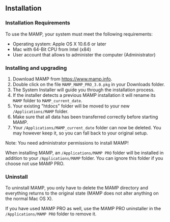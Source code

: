 ## Installation

### Installation Requirements

To use the MAMP, your system must meet the following requirements:

- Operating system: Apple OS X 10.6.6 or later
- Mac with 64-Bit CPU from Intel (x84)
- User account that allows to administer the computer (Administrator)

### Installing and upgrading

1. Download MAMP from https://www.mamp.info.
2. Double click on the file `MAMP_MAMP_PRO_3.0.pkg` in your Downloads folder.
3. The System Installer will guide you through the installation process.
4. If the installer detects a previous MAMP installation it will rename its `MAMP` folder to `MAMP_current_date`.
5. Your existing "htdocs" folder will be moved to your new `/Applications/MAMP` folder.
6. Make sure that all data has been transferred correctly before starting MAMP.
7. Your `/Applications/MAMP_current_date` folder can now be deleted. You may however keep it, so you can fall back to your original setup.

<div class="alert" role="alert">
Note: You need administrator permissions to install MAMP!
</div>

When installing MAMP, an `/Applications/MAMP PRO` folder will be installed in addition to your `/Applications/MAMP` folder. You can ignore this folder if you choose not use MAMP PRO.

### Uninstall

To uninstall MAMP, you only have to delete the MAMP directory and everything returns to the original state (MAMP does not alter anything on the normal Mac OS X).

If you have used MAMP PRO as well, use the MAMP PRO uninstaller in the `/Applications/MAMP PRO` folder to remove it.
